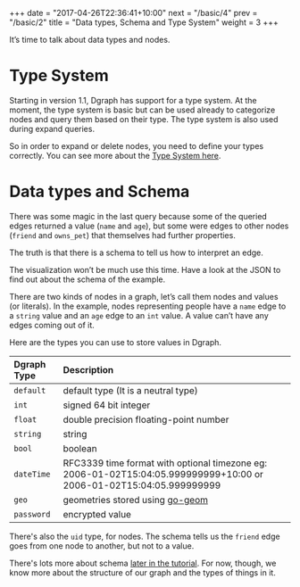 +++
date = "2017-04-26T22:36:41+10:00"
next = "/basic/4"
prev = "/basic/2"
title = "Data types, Schema and Type System"
weight = 3
+++

It’s time to talk about data types and nodes.

# Type System

Starting in version 1.1, Dgraph has support for a type system. At the moment, the type system is basic but can be used already to categorize nodes and query them based on their type. The type system is also used during expand queries.

So in order to expand or delete nodes, you need to define your types correctly. You can see more about the [Type System here](https://docs.dgraph.io/master/query-language/#type-system).

# Data types and Schema

There was some magic in the last query because some of the queried
edges returned a value (`name` and `age`), but some were edges to
other nodes (`friend` and `owns_pet`) that themselves had further properties.

The truth is that there is a schema to tell us how to interpret an edge.

The visualization won’t be much use this time.  Have a look at the JSON to find out about the schema of the example.

There are two kinds of nodes in a graph, let’s call them nodes and
values (or literals).  In the example, nodes representing people have
a `name` edge to a `string` value and an `age` edge to an `int` value.  A value can’t have any edges coming out of it.

Here are the types you can use to store values in Dgraph.

| Dgraph Type | Description |
|:------------|:--------|
|  `default`  | default type (It is a neutral type)  |
|  `int`      | signed 64 bit integer   |
|  `float`    | double precision floating-point number   |
|  `string`   | string  |
|  `bool`     | boolean    |
|  `dateTime` | RFC3339 time format with optional timezone eg: 2006-01-02T15:04:05.999999999+10:00 or 2006-01-02T15:04:05.999999999    |
|  `geo`      | geometries stored using [go-geom](https://github.com/twpayne/go-geom)    |
|  `password` | encrypted value  |

There's also the `uid` type, for nodes.  The schema tells us the `friend` edge goes from one node to another, but not to a value.

There's lots more about schema [later in the tutorial](../../schema/1).  For now, though, we know more about the structure of our graph and the types of things in it.
